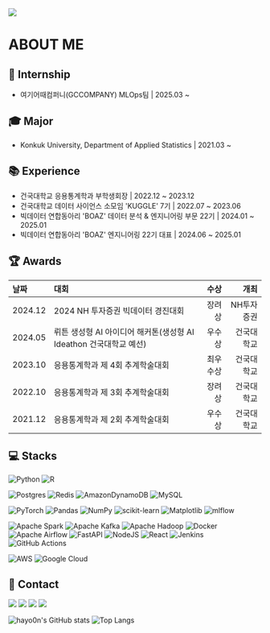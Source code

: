 <img src="https://capsule-render.vercel.app/api?type=waving&color=gradient&height=250&section=header&text=hayo0n&fontSize=90&animation=fadeIn" />

# ABOUT ME
## 💼 Internship
- 여기어때컴퍼니(GCCOMPANY) MLOps팀 | 2025.03 ~


## 🎓 Major
- Konkuk University, Department of Applied Statistics | 2021.03 ~

  
## 📚 Experience
- 건국대학교 응용통계학과 부학생회장 | 2022.12 ~ 2023.12
- 건국대학교 데이터 사이언스 소모임 'KUGGLE' 7기 | 2022.07 ~ 2023.06
- 빅데이터 연합동아리 'BOAZ' 데이터 분석 & 엔지니어링 부문 22기 | 2024.01 ~ 2025.01
- 빅데이터 연합동아리 'BOAZ' 엔지니어링 22기 대표 | 2024.06 ~ 2025.01


## 🏆 Awards
| 날짜	| 대회	| 수상	| 개최 |
|:---|:-----|---:|---:|
| 2024.12	| 2024 NH 투자증권 빅데이터 경진대회 | 장려상 | NH투자증권 |
| 2024.05	| 뤼튼 생성형 AI 아이디어 해커톤(생성형 AI Ideathon 건국대학교 예선) | 우수상 | 건국대학교 |
| 2023.10	| 응용통계학과 제 4회 추계학술대회 | 최우수상 | 건국대학교 |
| 2022.10 | 응용통계학과 제 3회 추계학술대회 | 장려상	| 건국대학교 |
| 2021.12 | 응용통계학과 제 2회 추계학술대회 | 우수상	| 건국대학교 |


## 💻 Stacks
![Python](https://img.shields.io/badge/python-3670A0?style=for-the-badge&logo=python&logoColor=ffdd54)
![R](https://img.shields.io/badge/r-%23276DC3.svg?style=for-the-badge&logo=r&logoColor=white)

![Postgres](https://img.shields.io/badge/postgres-%23316192.svg?style=for-the-badge&logo=postgresql&logoColor=white)
![Redis](https://img.shields.io/badge/redis-%23DD0031.svg?style=for-the-badge&logo=redis&logoColor=white)
![AmazonDynamoDB](https://img.shields.io/badge/Amazon%20DynamoDB-4053D6?style=for-the-badge&logo=Amazon%20DynamoDB&logoColor=white)
![MySQL](https://img.shields.io/badge/mysql-4479A1.svg?style=for-the-badge&logo=mysql&logoColor=white)

![PyTorch](https://img.shields.io/badge/PyTorch-%23EE4C2C.svg?style=for-the-badge&logo=PyTorch&logoColor=white)
![Pandas](https://img.shields.io/badge/pandas-%23150458.svg?style=for-the-badge&logo=pandas&logoColor=white)
![NumPy](https://img.shields.io/badge/numpy-%23013243.svg?style=for-the-badge&logo=numpy&logoColor=white)
![scikit-learn](https://img.shields.io/badge/scikit--learn-%23F7931E.svg?style=for-the-badge&logo=scikit-learn&logoColor=white)
![Matplotlib](https://img.shields.io/badge/Matplotlib-%23ffffff.svg?style=for-the-badge&logo=Matplotlib&logoColor=black)
![mlflow](https://img.shields.io/badge/mlflow-%23d9ead3.svg?style=for-the-badge&logo=numpy&logoColor=blue)

![Apache Spark](https://img.shields.io/badge/Apache%20Spark-FDEE21?style=for-the-badge&logo=apachespark&logoColor=black)
![Apache Kafka](https://img.shields.io/badge/Apache%20Kafka-000?style=for-the-badge&logo=apachekafka)
![Apache Hadoop](https://img.shields.io/badge/Apache%20Hadoop-66CCFF?style=for-the-badge&logo=apachehadoop&logoColor=black)
![Docker](https://img.shields.io/badge/docker-%230db7ed.svg?style=for-the-badge&logo=docker&logoColor=white)
![Apache Airflow](https://img.shields.io/badge/Apache%20Airflow-017CEE?style=for-the-badge&logo=Apache%20Airflow&logoColor=white)
![FastAPI](https://img.shields.io/badge/FastAPI-005571?style=for-the-badge&logo=fastapi)
![NodeJS](https://img.shields.io/badge/node.js-6DA55F?style=for-the-badge&logo=node.js&logoColor=white)
![React](https://img.shields.io/badge/react-%2320232a.svg?style=for-the-badge&logo=react&logoColor=%2361DAFB)
![Jenkins](https://img.shields.io/badge/jenkins-%232C5263.svg?style=for-the-badge&logo=jenkins&logoColor=white)
![GitHub Actions](https://img.shields.io/badge/github%20actions-%232671E5.svg?style=for-the-badge&logo=githubactions&logoColor=white)

![AWS](https://img.shields.io/badge/AWS-%23FF9900.svg?style=for-the-badge&logo=amazon-aws&logoColor=white)
![Google Cloud](https://img.shields.io/badge/GoogleCloud-%234285F4.svg?style=for-the-badge&logo=google-cloud&logoColor=white)

## 📮 Contact
<a href="dlgkdbs2002@gmail.com"><img src="https://img.shields.io/badge/Gmail-D14836?style=for-the-badge&logo=gmail&logoColor=white" /></a>
<a href="https://www.instagram.com/_eehy_02/"><img src="https://img.shields.io/badge/Instagram-%23E4405F.svg?style=for-the-badge&logo=Instagram&logoColor=white" /></a>
<a href="https://www.linkedin.com/in/%ED%95%98%EC%9C%A4-%EC%9D%B4-26b22528b/"><img src="https://img.shields.io/badge/linkedin-%230077B5.svg?style=for-the-badge&logo=linkedin&logoColor=white"></a>
<a href="https://velog.io/@hayo0n/posts"><img src="https://img.shields.io/badge/Velog-3DDC84?style=for-the-badge&logo=Blogger&logoColor=white"/></a>


![hayo0n's GitHub stats](https://github-readme-stats.vercel.app/api?username=hayo0n&show_icons=true&theme=vue)
![Top Langs](https://github-readme-stats.vercel.app/api/top-langs/?username=hayo0n&hide_progress=true)
